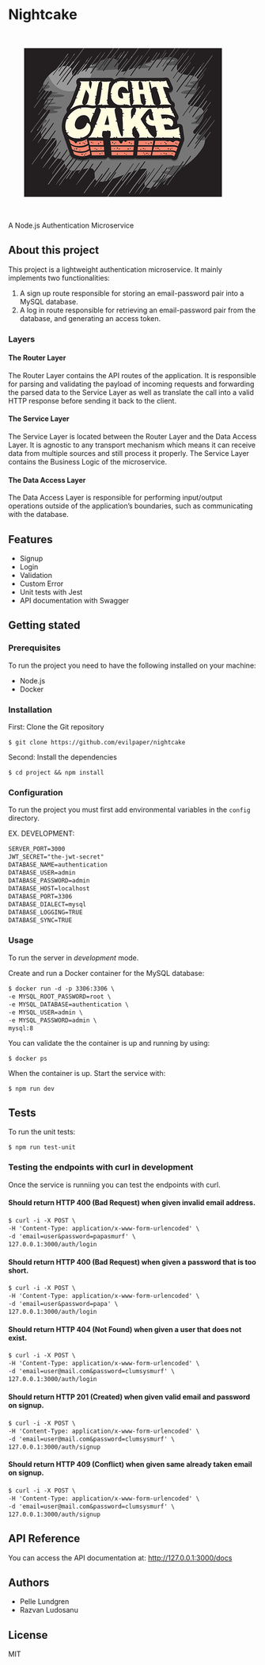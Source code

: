 # Nightcake

<img src="night-cake-logo.png" alt="Night Cake Logo" width="400" height="300" style="padding: 2rem;">

A Node.js Authentication Microservice

## About this project

This project is a lightweight authentication microservice. It mainly implements two functionalities:

1. A sign up route responsible for storing an email-password pair into a MySQL database.
1. A log in route responsible for retrieving an email-password pair from the database, and generating an access token.

### Layers

#### The Router Layer

The Router Layer contains the API routes of the application. It is responsible for parsing and validating the payload of incoming requests and forwarding the parsed data to the Service Layer as well as translate the call into a valid HTTP response before sending it back to the client.

#### The Service Layer

The Service Layer is located between the Router Layer and the Data Access Layer. It is agnostic to any transport mechanism which means it can receive data from multiple sources and still process it properly. The Service Layer contains the Business Logic of the microservice.

#### The Data Access Layer

The Data Access Layer is responsible for performing input/output operations outside of the application’s boundaries, such as communicating with the database.

## Features

- Signup
- Login
- Validation
- Custom Error
- Unit tests with Jest
- API documentation with Swagger

## Getting stated

### Prerequisites

To run the project you need to have the following installed on your machine:

- Node.js
- Docker

### Installation

First: Clone the Git repository

```
$ git clone https://github.com/evilpaper/nightcake
```

Second: Install the dependencies

```
$ cd project && npm install
```

### Configuration

To run the project you must first add environmental variables in the `config` directory.

EX. DEVELOPMENT:

```
SERVER_PORT=3000
JWT_SECRET="the-jwt-secret"
DATABASE_NAME=authentication
DATABASE_USER=admin
DATABASE_PASSWORD=admin
DATABASE_HOST=localhost
DATABASE_PORT=3306
DATABASE_DIALECT=mysql
DATABASE_LOGGING=TRUE
DATABASE_SYNC=TRUE
```

### Usage

To run the server in _development_ mode.

Create and run a Docker container for the MySQL database:

```
$ docker run -d -p 3306:3306 \
-e MYSQL_ROOT_PASSWORD=root \
-e MYSQL_DATABASE=authentication \
-e MYSQL_USER=admin \
-e MYSQL_PASSWORD=admin \
mysql:8
```

You can validate the the container is up and running by using:

```
$ docker ps
```

When the container is up. Start the service with:

```
$ npm run dev
```

## Tests

To run the unit tests:

```
$ npm run test-unit
```

### Testing the endpoints with curl in development

Once the service is runniing you can test the endpoints with curl.

#### Should return HTTP 400 (Bad Request) when given invalid email address.

```
$ curl -i -X POST \
-H 'Content-Type: application/x-www-form-urlencoded' \
-d 'email=user&password=papasmurf' \
127.0.0.1:3000/auth/login
```

#### Should return HTTP 400 (Bad Request) when given a password that is too short.

```
$ curl -i -X POST \
-H 'Content-Type: application/x-www-form-urlencoded' \
-d 'email=user&password=papa' \
127.0.0.1:3000/auth/login
```

#### Should return HTTP 404 (Not Found) when given a user that does not exist.

```
$ curl -i -X POST \
-H 'Content-Type: application/x-www-form-urlencoded' \
-d 'email=user@mail.com&password=clumsysmurf' \
127.0.0.1:3000/auth/login
```

#### Should return HTTP 201 (Created) when given valid email and password on signup.

```
$ curl -i -X POST \
-H 'Content-Type: application/x-www-form-urlencoded' \
-d 'email=user@mail.com&password=clumsysmurf' \
127.0.0.1:3000/auth/signup
```

#### Should return HTTP 409 (Conflict) when given same already taken email on signup.

```
$ curl -i -X POST \
-H 'Content-Type: application/x-www-form-urlencoded' \
-d 'email=user@mail.com&password=clumsysmurf' \
127.0.0.1:3000/auth/signup
```

## API Reference

You can access the API documentation at: http://127.0.0.1:3000/docs

## Authors

- Pelle Lundgren
- Razvan Ludosanu

## License

MIT
